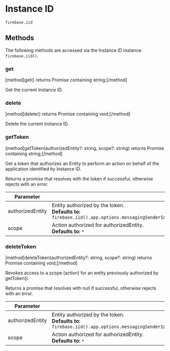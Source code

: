 # Instance ID

```
firebase.iid
```

## Methods

The following methods are accessed via the Instance ID instance: `firebase.iid()`.

### get
[method]get() returns Promise containing string;[/method]

Get the current Instance ID.

### delete
[method]delete() returns Promise containing void;[/method]

Delete the current Instance ID.

### getToken
[method]getToken(authorizedEntity?: string, scope?: string) returns Promise containing string;[/method]

Get a token that authorizes an Entity to perform an action on behalf of the application identified by Instance ID.

Returns a promise that resolves with the token if successful, otherwise rejects with an error.

| Parameter |         |
| --------- | ------- |
| authorizedEntity | Entity authorized by the token. </br> **Defaults to:** `firebase.iid().app.options.messagingSenderId;` |
| scope | Action authorized for authorizedEntity. </br> **Defaults to:** `*` |

### deleteToken
[method]deleteToken(authorizedEntity?: string, scope?: string) returns Promise containing void;[/method]

Revokes access to a scope (action) for an entity previously authorized by getToken().

Returns a promise that resolves with null if successful, otherwise rejects with an error.

| Parameter |         |
| --------- | ------- |
| authorizedEntity | Entity authorized by the token. </br> **Defaults to:** `firebase.iid().app.options.messagingSenderId;` |
| scope | Action authorized for authorizedEntity. </br> **Defaults to:** `*` |
